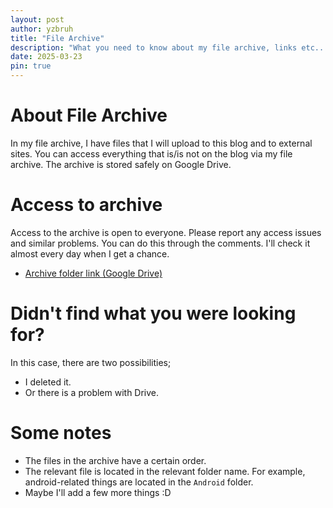 ```yaml
---
layout: post
author: yzbruh
title: "File Archive"
description: "What you need to know about my file archive, links etc..."
date: 2025-03-23
pin: true
---
```


# About File Archive
In my file archive, I have files that I will upload to this blog and to external sites. You can access everything that is/is not on the blog via my file archive.
The archive is stored safely on Google Drive.

# Access to archive
Access to the archive is open to everyone. Please report any access issues and similar problems. You can do this through the comments. I'll check it almost every day when I get a chance.
- [Archive folder link (Google Drive)](https://drive.google.com/drive/folders/1imLORTO-qzcbTRJjE4-ft_zFOzRRFHF5)

# Didn't find what you were looking for?
In this case, there are two possibilities;
  - I deleted it.
  - Or there is a problem with Drive.

# Some notes
- The files in the archive have a certain order.
- The relevant file is located in the relevant folder name. For example, android-related things are located in the `Android` folder.
- Maybe I'll add a few more things :D
